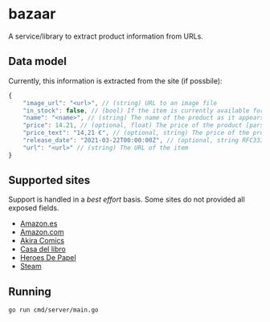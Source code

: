 # bazaar

A service/library to extract product information from URLs.

## Data model

Currently, this information is extracted from the site (if possbile):

``` js
{
    "image_url": "<url>", // (string) URL to an image file
    "in_stock": false, // (bool) If the item is currently available for purchase
    "name": "<name>", // (string) The name of the product as it appears on the site
    "price": 14.21, // (optional, float) The price of the product [parsed by the library]
    "price_text": "14,21 €", // (optional, string) The price of the product as it appears on the site (with currency)
    "release_date": "2021-03-22T00:00:00Z", // (optional, string RFC3339) the release date of the item
    "url": "<url>" // (string) The URL of the item
}
```

## Supported sites

Support is handled in a _best effort_ basis. Some sites do not provided all exposed fields.

- [Amazon.es](https://amazon.es)
- [Amazon.com](https://amazon.com)
- [Akira Comics](https://www.akiracomics.com)
- [Casa del libro](https://www.casadellibro.com)
- [Heroes De Papel](https://heroesdepapel.es)
- [Steam](https://store.steampowered.com)

## Running

```
go run cmd/server/main.go
```
